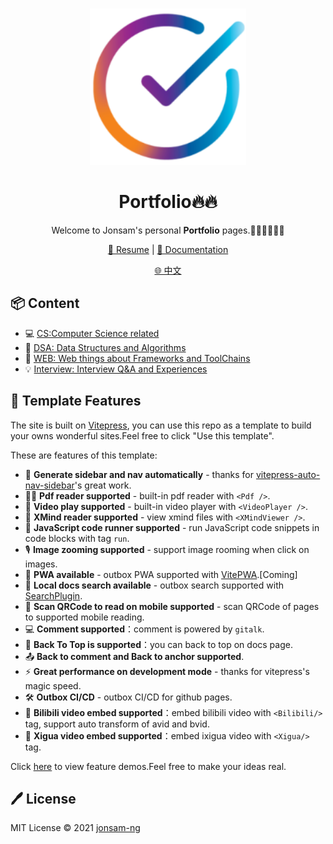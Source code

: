 <br>
<p align="center">
<a href="https://portfolio.jonsam.site" target="_blank">
<img src="./logo.png" alt="100js" height="250" width="250"/>
</a>
<h1 align="center">Portfolio🔥🔥</h1>
</p>

<p align="center">
Welcome to Jonsam's personal <b>Portfolio</b> pages.🧑‍💻👩‍💻👨‍💻
</p>

<p align="center">
  <a href="https://100js.jonsam.site/示例">🍁 Resume</a> | <a href="https://100js.jonsam.site">📖 Documentation</a>
</p>

<p align="center">
  <a href="./README_zh-CN.md">🌐 中文</a>
</p>

## 📦 Content

- 💻 [CS:Computer Science related](https://100js.jonsam.site/CS/0-开始上手)
- 🧮 [DSA: Data Structures and Algorithms](https://100js.jonsam.site/DSA/0-开始上手)
- 🔭 [WEB: Web things about Frameworks and ToolChains](https://100js.jonsam.site/WEB/0-开始上手)
- 💡 [Interview: Interview Q&A and Experiences](https://100js.jonsam.site/Interview/0-开始上手)

## 🚀 Template Features

The site is built on [Vitepress](https://vitepress.vuejs.org/), you can use this repo as a template to build your owns wonderful sites.Feel free to click "Use this template".

These are features of this template:

- 📝 **Generate sidebar and nav automatically**  - thanks for [vitepress-auto-nav-sidebar](https://github.com/Merlin218/vitepress-auto-nav-sidebar)'s great work.
- 🧑‍💻 **Pdf reader supported** - built-in pdf reader with `<Pdf />`.
- 🎨 **Video play supported** - built-in video player with `<VideoPlayer />`.
- 🌈 **XMind reader supported** - view xmind files with `<XMindViewer />`.
- 🤹 **JavaScript code runner supported**  - run JavaScript code snippets in code blocks with tag `run`.
- 🎙 **Image zooming supported** - support image rooming when click on images.
- 🧮 **PWA available** - outbox PWA supported with [VitePWA](https://www.npmjs.com/package/vite-plugin-pwa).[Coming]
- 📰 **Local docs search available** - outbox search supported with [SearchPlugin](https://www.npmjs.com/package/vitepress-plugin-search).
- 🌟 **Scan QRCode to read on mobile supported** - scan QRCode of pages to supported mobile reading.
- 💻 **Comment supported**：comment is powered by `gitalk`.
- 🎥 **Back To Top is supported**：you can back to top on docs page.
- 📤 **Back to comment and Back to anchor supported**.
- ⚡️ **Great performance on development mode** - thanks for vitepress's magic speed.
- 🛠 **Outbox CI/CD** - outbox CI/CD for github pages.
- 💐 **Bilibili video embed supported**：embed bilibili video with `<Bilibili/>` tag, support auto transform of avid and bvid.
- 🍎 **Xigua video embed supported**：embed ixigua video with `<Xigua/>` tag.

Click [here](https://100js.jonsam.site/示例) to view feature demos.Feel free to make your ideas real.

## 🖊️ License

MIT License © 2021 [jonsam-ng](https://github.com/jonsam-ng)
